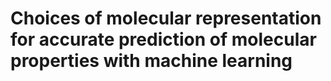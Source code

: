 # Choices of molecular representation for accurate prediction of molecular properties with machine learning
